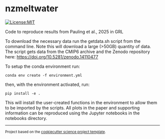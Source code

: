 nzmeltwater
==============================
[![License:MIT](https://img.shields.io/badge/License-MIT-lightgray.svg?style=flt-square)](https://opensource.org/licenses/MIT)


Code to reproduce results from Pauling et al., 2025 in GRL

To download the necessary data run the getdata.sh script from the command line. Note this will download a large (>50GB) quantity of data.
The script gets data from the CMIP6 archive and the Zenodo repository here: https://doi.org/10.5281/zenodo.14110477

To setup the conda environment run:
```
conda env create -f environment.yml
```
then, with the environment activated, run:
```
pip install -e .
```
This will install the user-created functions in the environment to allow them to be imported by the scripts. All plots in the paper and supporting information can be reproduced using the Jupyter notebooks in the notebooks directory.

--------

<p><small>Project based on the <a target="_blank" href="https://github.com/jbusecke/cookiecutter-science-project">cookiecutter science project template</a>.</small></p>
